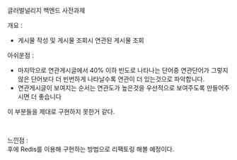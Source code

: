 글러벌널리지 백엔드 사전과제

개요 :

- 게시물 작성 및 게시물 조회시 연관된 게시물 조회

아쉬운점 :
<br />

- 마지막으로 연관게시글에서 40% 이하 빈도로 나타나는 단어중 연관단어가 그렇지 않은 단어보다 더 빈번하게 나타날수록 연관이 더 있는것으로 파악합니다.
- 연관게시글이 보여지는 순서는 연관도가 높은것을 우선적으로 보여주도록 만들어주시면 더 좋습니다

이 부분들을 제대로 구현하지 못한거 같다.

<br />

느낀점 : 
<br /> 후에 Redis를 이용해 구현하는 방법으로 리팩토링 해볼 예정이다.

